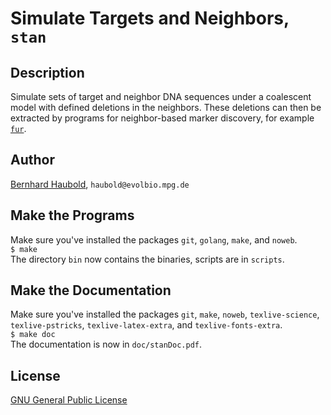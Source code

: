 # Simulate Targets and Neighbors, `stan`
## Description
Simulate sets of target and neighbor DNA sequences under a coalescent
model with defined deletions in the neighbors. These deletions can
then be extracted by programs for neighbor-based marker discovery, for
example [`fur`](https://github.com/evolbioinf/fur).
## Author
[Bernhard Haubold](http://guanine.evolbio.mpg.de/), `haubold@evolbio.mpg.de`
## Make the Programs
Make sure you've installed the packages `git`, `golang`, `make`, and `noweb`.  
  `$ make`  
  The directory `bin` now contains the binaries, scripts are in
  `scripts`.
## Make the Documentation
Make sure you've installed the packages `git`, `make`, `noweb`, `texlive-science`,
`texlive-pstricks`, `texlive-latex-extra`,
and `texlive-fonts-extra`.  
  `$ make doc`  
  The documentation is now in `doc/stanDoc.pdf`.
## License
[GNU General Public License](https://www.gnu.org/licenses/gpl.html)
